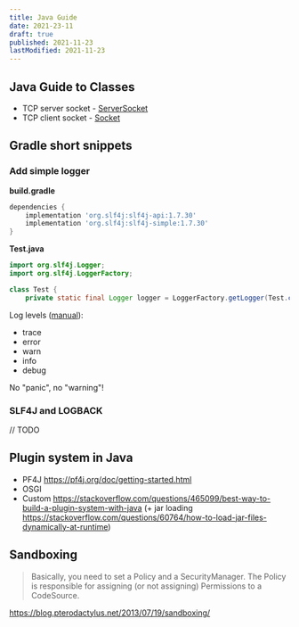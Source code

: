 ```yaml
---
title: Java Guide
date: 2021-23-11
draft: true
published: 2021-11-23
lastModified: 2021-11-23
---
```


## Java Guide to Classes

- TCP server socket - [ServerSocket](https://docs.oracle.com/javase/7/docs/api/java/net/ServerSocket.html)
- TCP client socket - [Socket](https://docs.oracle.com/javase/7/docs/api/java/net/Socket.html)

## Gradle short snippets

### Add simple logger

**build.gradle**

```groovy
dependencies {
    implementation 'org.slf4j:slf4j-api:1.7.30'
    implementation 'org.slf4j:slf4j-simple:1.7.30'
}
```

**Test.java**

```java
import org.slf4j.Logger;
import org.slf4j.LoggerFactory;

class Test {
    private static final Logger logger = LoggerFactory.getLogger(Test.class);
```

Log levels ([manual](http://www.slf4j.org/manual.html)):

- trace
- error
- warn
- info
- debug

No "panic", no "warning"!


### SLF4J and LOGBACK

// TODO

## Plugin system in Java

- PF4J https://pf4j.org/doc/getting-started.html
- OSGI
- Custom https://stackoverflow.com/questions/465099/best-way-to-build-a-plugin-system-with-java (+ jar loading https://stackoverflow.com/questions/60764/how-to-load-jar-files-dynamically-at-runtime)

## Sandboxing

> Basically, you need to set a Policy and a SecurityManager. The Policy is responsible for assigning (or not assigning) Permissions to a CodeSource.

https://blog.pterodactylus.net/2013/07/19/sandboxing/
